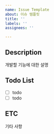 ```yaml
---
name: Issue Template
about: 이슈 템플릿
title: ''
labels: ''
assignees: ''

---
```


## Description
개발할 기능에 대한 설명

## Todo List
- [ ] todo
- [ ] todo

## ETC
기타 사항
